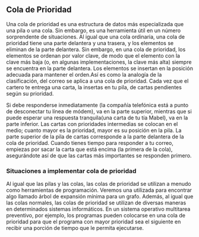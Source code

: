 ##                            Cola de Prioridad

Una cola de prioridad es una estructura de datos más especializada que una pila o una cola.
Sin embargo, es una herramienta útil en un número sorprendente de situaciones. Al igual que una cola ordinaria,
 una cola de prioridad tiene una parte delantera y una trasera, y los elementos se eliminan de la parte delantera.
Sin embargo, en una cola de prioridad, los elementos se ordenan por valor clave, de modo que el elemento con
la clave más baja (o, en algunas implementaciones, la clave más alta) siempre se encuentra en la parte delantera.
Los elementos se insertan en la posición adecuada para mantener el orden.Así es como la analogía de la clasificación,
del correo se aplica a una cola de prioridad. Cada vez que el cartero te entrega una carta, la insertas en tu pila, 
de cartas pendientes según su prioridad. 

Si debe responderse inmediatamente (la compañía telefónica está a punto de desconectar tu línea de módem), 
va en la parte superior, mientras que si puede esperar una respuesta tranquila(una carta de tu tía Mabel), va en la parte inferior. 
Las cartas con prioridades intermedias se colocan en el medio; cuanto mayor es la prioridad, mayor es su
posición en la pila. La parte superior de la pila de cartas corresponde a la parte delantera de la cola de prioridad.
Cuando tienes tiempo para responder a tu correo, empiezas por sacar la carta que está encima
(la primera de la cola), asegurándote así de que las cartas más importantes se responden
primero. 
###                         Situaciones a implementar cola de prioridad


Al igual que las pilas y las colas, las colas de prioridad se utilizan a menudo como herramientas de programación. Veremos
una utilizada para encontrar algo llamado árbol de expansión mínima para un grafo. Además, al igual que las colas normales, 
las colas de prioridad se utilizan de diversas maneras en determinados sistemas informáticos. En un sistema operativo multitarea preventivo, 
por ejemplo, los programas pueden colocarse en una cola de prioridad para que el programa con mayor prioridad sea el
siguiente en recibir una porción de tiempo que le permita ejecutarse.



